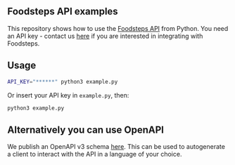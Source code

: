 ## Foodsteps API examples

This repository shows how to use the [Foodsteps API](https://api.foodsteps.earth/v1/docs/) from Python.
You need an API key - contact us [here](https://www.foodsteps.earth/contact) if you are interested in integrating with Foodsteps.


## Usage

```bash
API_KEY="******" python3 example.py
```

Or insert your API key in `example.py`, then:

```bash
python3 example.py
```


## Alternatively you can use OpenAPI

We publish an OpenAPI v3 schema [here](https://platform.foodsteps.earth/v1/schema). This can be used to autogenerate a client to interact with the API in a language of your choice.
